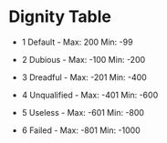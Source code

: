 # Dignity Table
-  1     Default - Max: 200 Min: -99

-  2     Dubious - Max: -100 Min: -200

-  3    Dreadful - Max: -201 Min: -400

-  4 Unqualified - Max: -401 Min: -600

-  5     Useless - Max: -601 Min: -800

-  6      Failed - Max: -801 Min: -1000
